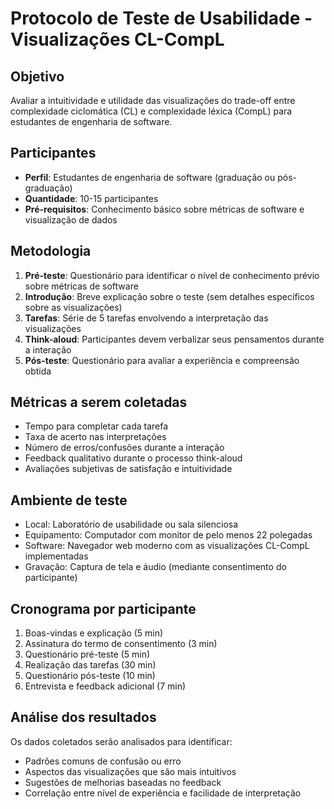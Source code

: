 # Protocolo de Teste de Usabilidade - Visualizações CL-CompL

## Objetivo
Avaliar a intuitividade e utilidade das visualizações do trade-off entre complexidade ciclomática (CL) e complexidade léxica (CompL) para estudantes de engenharia de software.

## Participantes
- **Perfil**: Estudantes de engenharia de software (graduação ou pós-graduação)
- **Quantidade**: 10-15 participantes
- **Pré-requisitos**: Conhecimento básico sobre métricas de software e visualização de dados

## Metodologia
1. **Pré-teste**: Questionário para identificar o nível de conhecimento prévio sobre métricas de software
2. **Introdução**: Breve explicação sobre o teste (sem detalhes específicos sobre as visualizações)
3. **Tarefas**: Série de 5 tarefas envolvendo a interpretação das visualizações
4. **Think-aloud**: Participantes devem verbalizar seus pensamentos durante a interação
5. **Pós-teste**: Questionário para avaliar a experiência e compreensão obtida

## Métricas a serem coletadas
- Tempo para completar cada tarefa
- Taxa de acerto nas interpretações
- Número de erros/confusões durante a interação
- Feedback qualitativo durante o processo think-aloud
- Avaliações subjetivas de satisfação e intuitividade

## Ambiente de teste
- Local: Laboratório de usabilidade ou sala silenciosa
- Equipamento: Computador com monitor de pelo menos 22 polegadas
- Software: Navegador web moderno com as visualizações CL-CompL implementadas
- Gravação: Captura de tela e áudio (mediante consentimento do participante)

## Cronograma por participante
1. Boas-vindas e explicação (5 min)
2. Assinatura do termo de consentimento (3 min)
3. Questionário pré-teste (5 min)
4. Realização das tarefas (30 min)
5. Questionário pós-teste (10 min)
6. Entrevista e feedback adicional (7 min)

## Análise dos resultados
Os dados coletados serão analisados para identificar:
- Padrões comuns de confusão ou erro
- Aspectos das visualizações que são mais intuitivos
- Sugestões de melhorias baseadas no feedback
- Correlação entre nível de experiência e facilidade de interpretação
